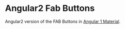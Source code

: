 # Angular2 Fab Buttons

Angular2 version of the FAB Buttons in [Angular 1 Material](https://material.angularjs.org/latest/demo/fabSpeedDial).